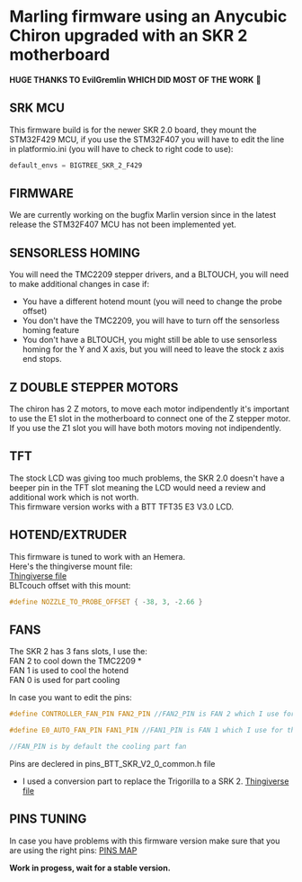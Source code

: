 # Marling firmware using an Anycubic Chiron upgraded with an SKR 2 motherboard

**HUGE THANKS TO EvilGremlin WHICH DID MOST OF THE WORK** :sparkling_heart:

## SRK MCU

This firmware build is for the newer SKR 2.0 board, they mount the STM32F429 MCU, if you use the STM32F407 you will have to edit the line in platformio.ini (you will have to check to right code to use):
```c
default_envs = BIGTREE_SKR_2_F429 
```

## FIRMWARE

We are currently working on the bugfix Marlin version since in the latest release the STM32F407 MCU has not been implemented yet.

## SENSORLESS HOMING

You will need the TMC2209 stepper drivers, and a BLTOUCH, you will need to make additional changes in case if:
- You have a different hotend mount (you will need to change the probe offset)
- You don't have the TMC2209, you will have to turn off the sensorless homing feature
- You don't have a BLTOUCH, you might still be able to use sensorless homing for the Y and X axis, but you will need to leave the stock z axis end stops.

## Z DOUBLE STEPPER MOTORS

The chiron has 2 Z motors, to move each motor indipendently it's important to use the E1 slot in the motherboard to connect one of the Z stepper motor.
If you use the Z1 slot you will have both motors moving not indipendently.

## TFT

The stock LCD was giving too much problems, the SKR 2.0 doesn't have a beeper pin in the TFT slot meaning the LCD would need a review and additional work which is not worth.<br />
This firmware version works with a BTT TFT35 E3 V3.0 LCD.

## HOTEND/EXTRUDER

This firmware is tuned to work with an Hemera.<br />
Here's the thingiverse mount file:<br />
[Thingiverse file](https://www.thingiverse.com/thing:4549542 "Thingiverse")<br />
BLTcouch offset with this mount:
```c
#define NOZZLE_TO_PROBE_OFFSET { -38, 3, -2.66 }
```

## FANS

The SKR 2 has 3 fans slots, I use the: <br />
FAN 2 to cool down the TMC2209 * <br />
FAN 1 is used to cool the hotend<br />
FAN 0 is used for part cooling<br />

In case you want to edit the pins:
```c
#define CONTROLLER_FAN_PIN FAN2_PIN //FAN2_PIN is FAN 2 which I use for the TMC and MCU cooling
```
```c
#define E0_AUTO_FAN_PIN FAN1_PIN //FAN1_PIN is FAN 1 which I use for the hotend
```
```c
//FAN_PIN is by default the cooling part fan
```
Pins are declered in pins_BTT_SKR_V2_0_common.h file <br />

* I used a conversion part to replace the Trigorilla to a SRK 2. [Thingiverse file](https://www.thingiverse.com/thing:5139218 "Thingiverse")<br />

## PINS TUNING

In case you have problems with this firmware version make sure that you are using the right pins:
[PINS MAP](https://github.com/bigtreetech/SKR-2/blob/master/Hardware/BIGTREETECH%20SKR%202-Pin.pdf "PINS MAP")

**Work in progess, wait for a stable version.**
